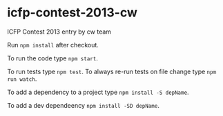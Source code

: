 icfp-contest-2013-cw
====================

ICFP Contest 2013 entry by cw team

Run `npm install` after checkout.

To run the code type `npm start`.

To run tests type `npm test`. To always re-run tests on file change type `npm run watch`.

To add a dependency to a project type `npm install -S depName`.

To add a dev dependeency `npm install -SD depName`.
